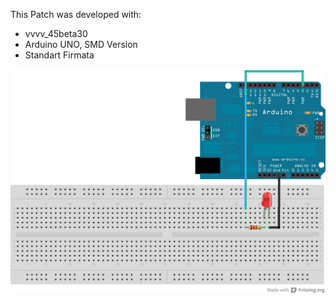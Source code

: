 This Patch was developed with:
* vvvv_45beta30
* Arduino UNO, SMD Version
* Standart Firmata

![imagename](div/Firmata.png)
